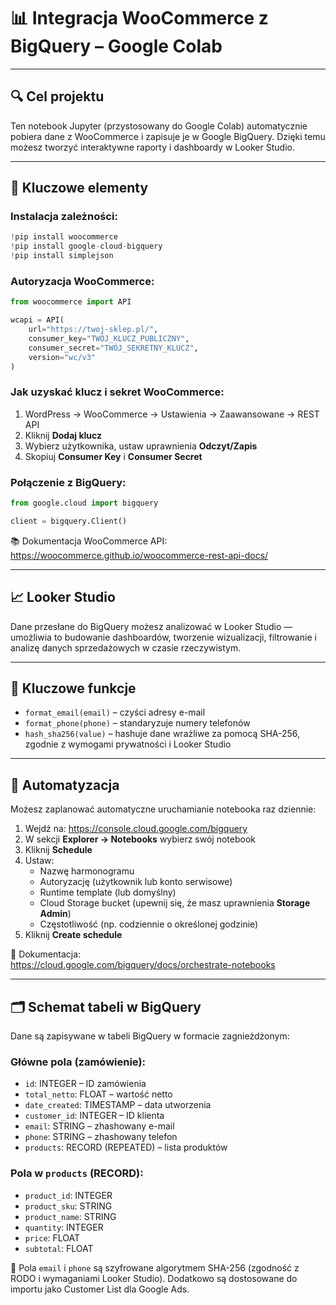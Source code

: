 # 📊 Integracja WooCommerce z BigQuery – Google Colab

---

## 🔍 Cel projektu

Ten notebook Jupyter (przystosowany do Google Colab) automatycznie pobiera dane z WooCommerce i zapisuje je w Google BigQuery. Dzięki temu możesz tworzyć interaktywne raporty i dashboardy w Looker Studio.

---

## 🧩 Kluczowe elementy

### Instalacja zależności:
```python
!pip install woocommerce
!pip install google-cloud-bigquery
!pip install simplejson
```

### Autoryzacja WooCommerce:
```python
from woocommerce import API

wcapi = API(
    url="https://twoj-sklep.pl/",
    consumer_key="TWÓJ_KLUCZ_PUBLICZNY",
    consumer_secret="TWÓJ_SEKRETNY_KLUCZ",
    version="wc/v3"
)
```

### Jak uzyskać klucz i sekret WooCommerce:
1. WordPress → WooCommerce → Ustawienia → Zaawansowane → REST API  
2. Kliknij **Dodaj klucz**  
3. Wybierz użytkownika, ustaw uprawnienia **Odczyt/Zapis**  
4. Skopiuj **Consumer Key** i **Consumer Secret**

### Połączenie z BigQuery:
```python
from google.cloud import bigquery

client = bigquery.Client()
```

📚 Dokumentacja WooCommerce API:  
https://woocommerce.github.io/woocommerce-rest-api-docs/

---

## 📈 Looker Studio

Dane przesłane do BigQuery możesz analizować w Looker Studio — umożliwia to budowanie dashboardów, tworzenie wizualizacji, filtrowanie i analizę danych sprzedażowych w czasie rzeczywistym.

---

## 🔄 Kluczowe funkcje

- `format_email(email)` – czyści adresy e-mail  
- `format_phone(phone)` – standaryzuje numery telefonów  
- `hash_sha256(value)` – hashuje dane wrażliwe za pomocą SHA-256, zgodnie z wymogami prywatności i Looker Studio

---

## 🤖 Automatyzacja

Możesz zaplanować automatyczne uruchamianie notebooka raz dziennie:

1. Wejdź na: https://console.cloud.google.com/bigquery  
2. W sekcji **Explorer → Notebooks** wybierz swój notebook  
3. Kliknij **Schedule**  
4. Ustaw:
   - Nazwę harmonogramu  
   - Autoryzację (użytkownik lub konto serwisowe)  
   - Runtime template (lub domyślny)  
   - Cloud Storage bucket (upewnij się, że masz uprawnienia **Storage Admin**)  
   - Częstotliwość (np. codziennie o określonej godzinie)  
5. Kliknij **Create schedule**

📄 Dokumentacja:  
https://cloud.google.com/bigquery/docs/orchestrate-notebooks

---

## 🗂️ Schemat tabeli w BigQuery

Dane są zapisywane w tabeli BigQuery w formacie zagnieżdżonym:

### Główne pola (zamówienie):

- `id`: INTEGER – ID zamówienia  
- `total_netto`: FLOAT – wartość netto  
- `date_created`: TIMESTAMP – data utworzenia  
- `customer_id`: INTEGER – ID klienta  
- `email`: STRING – zhashowany e-mail  
- `phone`: STRING – zhashowany telefon  
- `products`: RECORD (REPEATED) – lista produktów

### Pola w `products` (RECORD):

- `product_id`: INTEGER  
- `product_sku`: STRING  
- `product_name`: STRING  
- `quantity`: INTEGER  
- `price`: FLOAT  
- `subtotal`: FLOAT

🔐 Pola `email` i `phone` są szyfrowane algorytmem SHA-256 (zgodność z RODO i wymaganiami Looker Studio). Dodatkowo są dostosowane do importu jako Customer List dla Google Ads.
